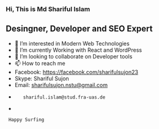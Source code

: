 ### Hi, This is Md Shariful Islam

##  Desingner, Developer and SEO Expert


- 👀 I’m interested in Modern Web Technologies
- 🌱 I’m currently Working with React and WordPress
- 💞️ I’m looking to collaborate on Developer tools
- 📫 How to reach me 
- Facebook: https://facebook.com/sharifulsujon23
- Skype: Shariful Sujon
- Email: sharifulsujon.nstu@gmail.com <br>
-        shariful.islam@stud.fra-uas.de
-        
<code> Happy Surfing </code>
